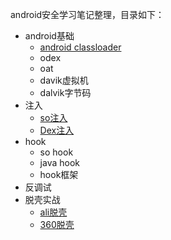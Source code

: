android安全学习笔记整理，目录如下：

- android基础
    - [android classloader](https://github.com/BATTZION/AndroidSecNote/blob/master/android%E5%9F%BA%E7%A1%80/classloader.md)
    - odex
    - oat
    - davik虚拟机
    - dalvik字节码
- 注入
    - [so注入](https://github.com/BATTZION/AndroidSecNote/tree/master/%E6%B3%A8%E5%85%A5%E6%8A%80%E6%9C%AF/so%E6%B3%A8%E5%85%A5)
    - [Dex注入](https://github.com/BATTZION/AndroidSecNote/tree/master/%E6%B3%A8%E5%85%A5%E6%8A%80%E6%9C%AF/dex%E6%B3%A8%E5%85%A5)
- hook
    - so hook
    - java hook
    - hook框架
- 反调试
- 脱壳实战
    - [ali脱壳](https://github.com/BATTZION/AndroidSecNote/tree/master/%E8%84%B1%E5%A3%B3/ali%E5%A3%B3%E5%AD%90)
    - [360脱壳](https://github.com/BATTZION/AndroidSecNote/tree/master/%E8%84%B1%E5%A3%B3/360%E5%A3%B3%E5%AD%90)